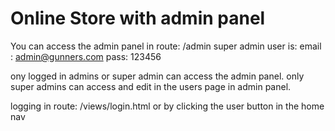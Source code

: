 # Online Store with admin panel

You can access the admin panel in route: /admin 
super admin user is:
email : admin@gunners.com
pass: 123456

ony logged in admins or super admin can access the admin panel.
only super admins can access and edit in the users page in admin panel.

logging in route: /views/login.html  or by clicking the user button in the home nav
